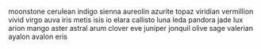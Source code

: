 moonstone
cerulean
indigo
sienna
aureolin
azurite
topaz
viridian
vermillion
vivid
virgo
auva
iris
metis
isis
io
elara
callisto
luna
leda
pandora
jade
lux
arion
mango
aster
astral
arum
clover
eve
juniper
jonquil
olive
sage
valerian
ayalon
avalon
eris